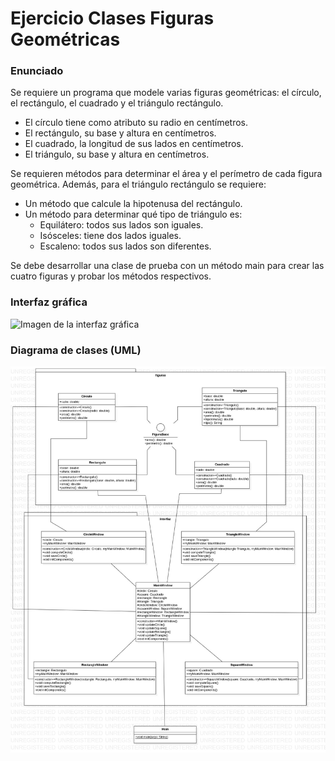 # Ejercicio Clases Figuras Geométricas

### Enunciado
Se requiere un programa que modele varias figuras geométricas: el círculo, el rectángulo, el cuadrado y el triángulo rectángulo.
* El círculo tiene como atributo su radio en centímetros.
* El rectángulo, su base y altura en centímetros.
* El cuadrado, la longitud de sus lados en centímetros.
* El triángulo, su base y altura en centímetros.

Se requieren métodos para determinar el área y el perímetro de cada figura geométrica.
Además, para el triángulo rectángulo se requiere:
* Un método que calcule la hipotenusa del rectángulo.
* Un método para determinar qué tipo de triángulo es:
    * Equilátero: todos sus lados son iguales.
    * Isósceles: tiene dos lados iguales.
    * Escaleno: todos sus lados son diferentes.

Se debe desarrollar una clase de prueba con un método main para
crear las cuatro figuras y probar los métodos respectivos.

### Interfaz gráfica
![Imagen de la interfaz gráfica](./gui.png)

### Diagrama de clases (UML)
![Imagen del diagrama de clases en UML](./DiagramaClases.jpg)
